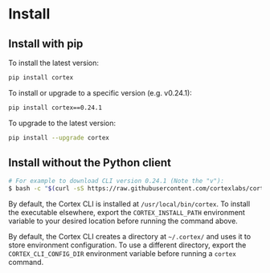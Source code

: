 # Install

## Install with pip

To install the latest version:

```bash
pip install cortex
```

To install or upgrade to a specific version \(e.g. v0.24.1\):

```bash
pip install cortex==0.24.1
```

To upgrade to the latest version:

```bash
pip install --upgrade cortex
```

## Install without the Python client

```bash
# For example to download CLI version 0.24.1 (Note the "v"):
$ bash -c "$(curl -sS https://raw.githubusercontent.com/cortexlabs/cortex/v0.24.1/get-cli.sh)"
```

By default, the Cortex CLI is installed at `/usr/local/bin/cortex`. To install the executable elsewhere, export the `CORTEX_INSTALL_PATH` environment variable to your desired location before running the command above.

By default, the Cortex CLI creates a directory at `~/.cortex/` and uses it to store environment configuration. To use a different directory, export the `CORTEX_CLI_CONFIG_DIR` environment variable before running a `cortex` command.

